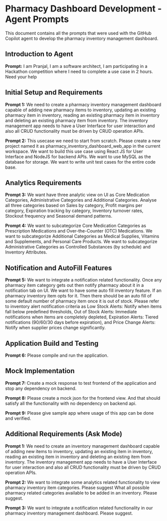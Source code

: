 # Pharmacy Dashboard Development - Agent Prompts

This document contains all the prompts that were used with the GitHub Copilot agent to develop the pharmacy inventory management dashboard.

## Introduction to Agent

**Prompt:**
I am Pranjal, I am a software architect, I am participating in a Hackathon competition where I need to complete a use case in 2 hours. Need your help

## Initial Setup and Requirements

**Prompt 1:**
We need to create a pharmacy inventory management dashboard capable of adding new pharmacy items to inventory, updating an existing pharmacy item in inventory, reading an existing pharmacy item in inventory and deleting an existing pharmacy item from inventory.
The inventory management app needs to have a User Interface for user interaction and also all CRUD functionality must be driven by CRUD operation APIs.

**Prompt 2:**
This usecase we need to start from scratch.
Please create a new project named it as pharmacy_inventory_dashboard_web_app in the current workspace.
We want to build this use case using React JS for User Interface and NodeJS for backend APIs.
We want to use MySQL as the database for storage.
We want to write unit test cases for the entire code base.

## Analytics Requirements

**Prompt 3:**
We want have three analytic view on UI as Core Medication Categories, Administrative Categories and Additional Categories. Analyse all three categories based on Sales by category, Profit margins per category, Expiration tracking by category, Inventory turnover rates, Stockout frequency and Seasonal demand patterns.

**Prompt 4:**
We want to subcategorize Core Medication Categories as Prescription Medications and Over-the-Counter (OTC) Medications.
We want to subcategorize Additional Categories as Medical Supplies, Vitamins and Supplements, and Personal Care Products.
We want to subcategorize Administrative Categories as Controlled Substances (by schedule) and Inventory Attributes.

## Notification and AutoFill Features

**Prompt 5:**
We want to integrate a notification related functionality. Once any pharmacy item category gets out then notify pharmacy about it in a notification tab on UI.
We want to have some auto fill inventory feature. If an pharmacy inventory item opts for it. Then there should be an auto fill of some default number of pharmacy item once it is out of stock.
Please refer to inventory alert notification criteria as Low Stock Alerts: Notify when items fall below predefined thresholds, Out of Stock Alerts: Immediate notifications when items are completely depleted, Expiration Alerts: Tiered notifications (90/60/30 days before expiration), and Price Change Alerts: Notify when supplier prices change significantly.

## Application Build and Testing

**Prompt 6:**
Please compile and run the application.

## Mock Implementation

**Prompt 7:**
Create a mock response to test frontend of the application and stop any dependency on backend.

**Prompt 8:**
Please create a mock json for the frontend view. And that should satisfy all the functionality with no dependency on backend api.

**Prompt 9:**
Please give sample app where usage of this app can be done and verified.

## Additional Requirements (Ask Mode)

**Prompt 1:**
We need to create an inventory management dashboard capable of adding new items to inventory, updating an existing item in inventory, reading an existing item in inventory and deleting an existing item from inventory.
The inventory management app needs to have a User Interface for user interaction and also all CRUD functionality must be driven by CRUD operation APIs.

**Prompt 2:**
We want to integrate some analytics related functionality to view pharmacy inventory item categories. Please suggest
What all possible pharmacy related categories available to be added in an inventory. Please suggest.

**Prompt 3:**
We want to integrate a notification related functionality in our pharmacy inventory management dashboard. Please suggest.
